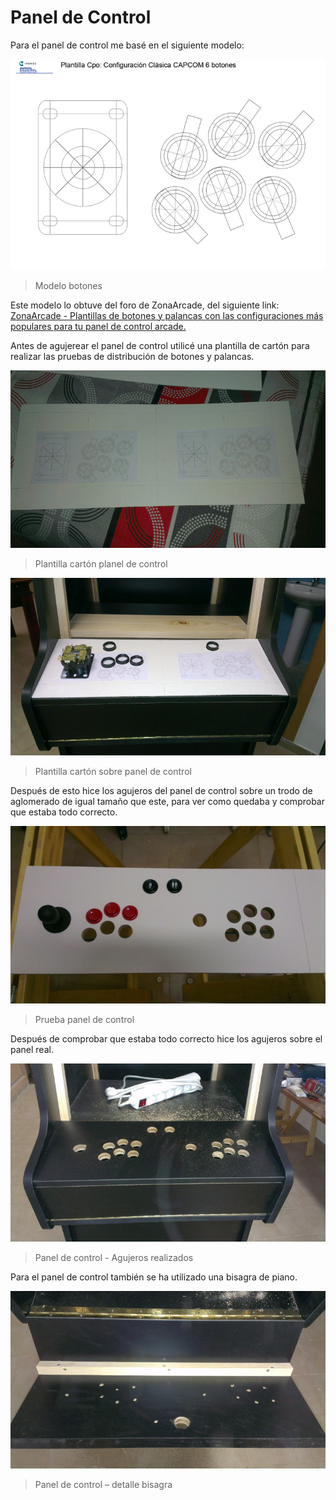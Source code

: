 # Panel de Control

Para el panel de control me basé en el siguiente modelo:

![Modelo botones](../imagenes/plantillacpoconfiguracijc6.jpg "Modelo botones")
>Modelo botones

Este modelo lo obtuve del  foro de ZonaArcade, del siguiente link:
[ZonaArcade - Plantillas de botones y palancas con las configuraciones más populares para tu panel de control arcade.](http://zonaarcade.forumcommunity.net/?t=13788157)

Antes de agujerear el panel de control utilicé una plantilla de cartón para realizar las pruebas de distribución de botones y palancas.

![Plantilla cartón planel de control](../imagenes/IMAG0372.jpg "Plantilla cartón planel de control")
> Plantilla cartón planel de control

![Plantilla cartón sobre panel de control](../imagenes/IMAG0378.jpg "Plantilla cartón sobre panel de control")
> Plantilla cartón sobre panel de control

Después de esto hice los agujeros del panel de control sobre un trodo de aglomerado de igual tamaño que este, para ver como quedaba y comprobar que estaba todo correcto.

![Prueba panel de control](../imagenes/IMAG0392.jpg "Prueba panel de control")
> Prueba panel de control

Después de comprobar que estaba todo correcto hice los agujeros sobre el panel real.

![Prueba panel de control](../imagenes/IMAG0401.jpg "Panel de control - Agujeros realizados")
> Panel de control - Agujeros realizados

Para el panel de control también se ha utilizado una bisagra de piano.

![Panel de control](../imagenes/IMAG0399.jpg "Panel de control – detalle bisagra")
>Panel de control – detalle bisagra


